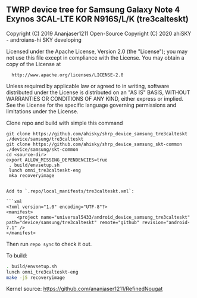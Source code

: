 ## TWRP device tree for Samsung Galaxy Note 4 Exynos 3CAL-LTE KOR N916S/L/K (tre3calteskt)

 Copyright (C) 2019 Ananjaser1211 Open-Source
 Copyright (C) 2020 ahiSKY - androians-hi SKY developing

 Licensed under the Apache License, Version 2.0 (the "License");
 you may not use this file except in compliance with the License.
 You may obtain a copy of the License at

      http://www.apache.org/licenses/LICENSE-2.0

 Unless required by applicable law or agreed to in writing, software
 distributed under the License is distributed on an "AS IS" BASIS,
 WITHOUT WARRANTIES OR CONDITIONS OF ANY KIND, either express or implied.
 See the License for the specific language governing permissions and
 limitations under the License.

Clone repo and build with simple this command
``` 
git clone https://github.com/ahisky/shrp_device_samsung_tre3calteskt ./device/samsung/tre3calteskt
git clone https://github.com/ahisky/shrp_device_samsung_skt-common ./device/samsung/skt-common
cd <source-dir>
export ALLOW_MISSING_DEPENDENCIES=true
 . build/envsetup.sh
 lunch omni_tre3calteskt-eng
 mka recoveryimage


Add to `.repo/local_manifests/tre3calteskt.xml`:

```xml
<?xml version="1.0" encoding="UTF-8"?>
<manifest>
	<project name="universal5433/android_device_samsung_tre3calteskt" path="device/samsung/tre3calteskt" remote="github" revision="android-7.1" />
</manifest>
```

Then run `repo sync` to check it out.

To build:

```sh
. build/envsetup.sh
lunch omni_tre3calteskt-eng
make -j5 recoveryimage
```

Kernel source: https://github.com/ananjaser1211/RefinedNougat
